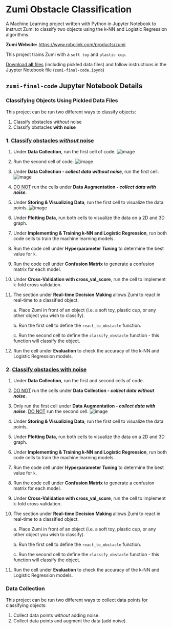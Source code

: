 # Zumi Obstacle Classification
A Machine Learning project written with Python in Jupyter Notebook to instruct Zumi to classify two objects using the k-NN and Logistic Regression algorithms. 

**Zumi Website:** https://www.robolink.com/products/zumi

This project trains Zumi with a `soft toy` and `plastic cup`. 

<ins>[Download **all** files](https://github.com/sidneyshafer/zumi-project/archive/refs/heads/main.zip)</ins> (including pickled data files) and follow instructions in the Juypter Notebook file (`zumi-final-code.ipynb`)

## `zumi-final-code` Jupyter Notebook Details

### Classifying Objects Using Pickled Data Files
This project can be run two different ways to classify objects:
1. Classify obstacles *without* noise
2. Classify obstacles **with noise**

### 1. <ins>Classify obstacles *without* noise</ins>
1. Under **Data Collection**, run the first cell of code.
   ![image](https://github.com/sidneyshafer/zumi-project/assets/66838571/a711c8b1-e35a-4af6-8f63-95ae0714116c)

2. Run the second cell of code.
  ![image](https://github.com/sidneyshafer/zumi-project/assets/66838571/dc3385ea-7271-46aa-959c-f8eda189b2ca)

3. Under **Data Collection - *collect data without noise***, run the first cell.
   ![image](https://github.com/sidneyshafer/zumi-project/assets/66838571/f55c65e2-4668-47cb-9420-e507d72d3fe4)

4. <ins>DO NOT</ins> run the cells under **Data Augmentation - *collect data with noise***.
5. Under **Storing & Visualizing Data**, run the first cell to visualize the data points.
   ![image](https://github.com/sidneyshafer/zumi-project/assets/66838571/e6a504c6-c6d2-437d-b18c-70ca1a290e6c)

6. Under **Plotting Data**, run both cells to visualize the data on a 2D and 3D graph.
7. Under **Implementing & Training k-NN and Logistic Regression**, run both code cells to train the machine learning models.
8. Run the code cell under **Hyperparameter Tuning** to determine the best value for `k`.
9. Run the code cell under **Confusion Matrix** to generate a confusion matrix for each model.
10. Under **Cross-Validation with cross_val_score**, run the cell to implement k-fold cross validation.
11. The section under **Real-time Decision Making** allows Zumi to react in real-time to a classified object.

    a. Place Zumi in front of an object (i.e. a soft toy, plastic cup, or any other object you wish to classify).

    b. Run the first cell to define the `react_to_obstacle` function.

    c. Run the second cell to define the `classify_obstacle` function - this function will classify the object.
    
12. Run the cell under **Evaluation** to check the accuracy of the k-NN and Logistic Regression models.

### 2. <ins>Classify obstacles **with noise**</ins>
1. Under **Data Collection**, run the first and second cells of code.
2. <ins>DO NOT</ins> run the cells under **Data Collection - *collect data without noise***.
3. Only run the first cell under **Data Augmentation - *collect data with noise***. <ins>DO NOT</ins> run the second cell.
   ![image](https://github.com/sidneyshafer/zumi-project/assets/66838571/a2f01018-c9f4-4316-b0c6-9a3913eb2d09)

4. Under **Storing & Visualizing Data**, run the first cell to visualize the data points.
5. Under **Plotting Data**, run both cells to visualize the data on a 2D and 3D graph.
6. Under **Implementing & Training k-NN and Logistic Regression**, run both code cells to train the machine learning models.
7. Run the code cell under **Hyperparameter Tuning** to determine the best value for `k`.
8. Run the code cell under **Confusion Matrix** to generate a confusion matrix for each model.
9. Under **Cross-Validation with cross_val_score**, run the cell to implement k-fold cross validation.
10. The section under **Real-time Decision Making** allows Zumi to react in real-time to a classified object.

    a. Place Zumi in front of an object (i.e. a soft toy, plastic cup, or any other object you wish to classify).

    b. Run the first cell to define the `react_to_obstacle` function.

    c. Run the second cell to define the `classify_obstacle` function - this function will classify the object.
    
11. Run the cell under **Evaluation** to check the accuracy of the k-NN and Logistic Regression models.

### Data Collection
This project can be run two different ways to collect data points for classifying objects:
1. Collect data points *without* adding noise.
2. Collect data points and augment the data (add noise).
